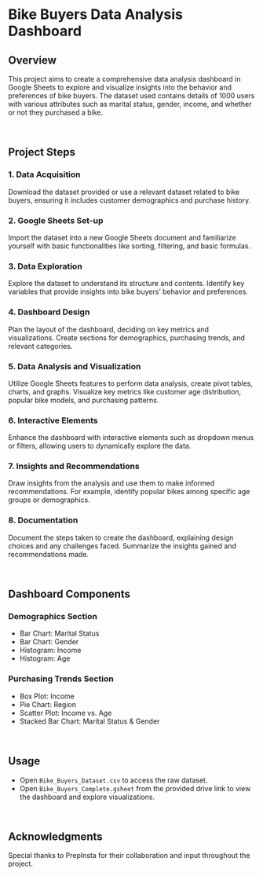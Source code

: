  # Bike Buyers Data Analysis Dashboard


## Overview
This project aims to create a comprehensive data analysis dashboard in Google Sheets to explore and visualize insights into the behavior and preferences of bike buyers. The dataset used contains details of 1000 users with various attributes such as marital status, gender, income, and whether or not they purchased a bike.

<br>

## Project Steps
### 1. Data Acquisition
Download the dataset provided or use a relevant dataset related to bike buyers, ensuring it includes customer demographics and purchase history.

### 2. Google Sheets Set-up
Import the dataset into a new Google Sheets document and familiarize yourself with basic functionalities like sorting, filtering, and basic formulas.

### 3. Data Exploration
Explore the dataset to understand its structure and contents. Identify key variables that provide insights into bike buyers’ behavior and preferences.

### 4. Dashboard Design
Plan the layout of the dashboard, deciding on key metrics and visualizations. Create sections for demographics, purchasing trends, and relevant categories.

### 5. Data Analysis and Visualization
Utilize Google Sheets features to perform data analysis, create pivot tables, charts, and graphs. Visualize key metrics like customer age distribution, popular bike models, and purchasing patterns.

### 6. Interactive Elements
Enhance the dashboard with interactive elements such as dropdown menus or filters, allowing users to dynamically explore the data.

### 7. Insights and Recommendations
Draw insights from the analysis and use them to make informed recommendations. For example, identify popular bikes among specific age groups or demographics.

### 8. Documentation
Document the steps taken to create the dashboard, explaining design choices and any challenges faced. Summarize the insights gained and recommendations made.

<br>

## Dashboard Components
### Demographics Section

  * Bar Chart: Marital Status
  * Bar Chart: Gender
  * Histogram: Income
  * Histogram: Age

### Purchasing Trends Section

  * Box Plot: Income
  * Pie Chart: Region
  * Scatter Plot: Income vs. Age
  * Stacked Bar Chart: Marital Status & Gender

<br>

## Usage
  * Open `Bike_Buyers_Dataset.csv` to access the raw dataset.
  * Open `Bike_Buyers_Complete.gsheet` from the provided drive link to view the dashboard and explore visualizations.

<br>

## Acknowledgments
Special thanks to PrepInsta for their collaboration and input throughout the project.
